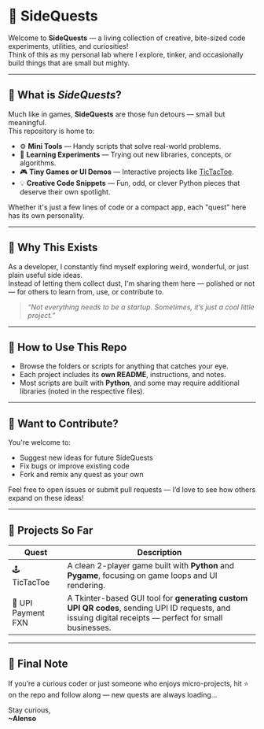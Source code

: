 # 🧩 SideQuests

Welcome to **SideQuests** — a living collection of creative, bite-sized code experiments, utilities, and curiosities!  
Think of this as my personal lab where I explore, tinker, and occasionally build things that are small but mighty.

---

## 🌟 What is *SideQuests*?

Much like in games, **SideQuests** are those fun detours — small but meaningful.  
This repository is home to:

- ⚙️ **Mini Tools** — Handy scripts that solve real-world problems.
- 🧠 **Learning Experiments** — Trying out new libraries, concepts, or algorithms.
- 🎮 **Tiny Games or UI Demos** — Interactive projects like [TicTacToe](https://github.com/alensomaxx/SideQuests/releases).
- 💡 **Creative Code Snippets** — Fun, odd, or clever Python pieces that deserve their own spotlight.

Whether it's just a few lines of code or a compact app, each "quest" here has its own personality.

---

## 🚀 Why This Exists

As a developer, I constantly find myself exploring weird, wonderful, or just plain useful side ideas.  
Instead of letting them collect dust, I'm sharing them here — polished or not — for others to learn from, use, or contribute to.

> _“Not everything needs to be a startup. Sometimes, it’s just a cool little project.”_

---

## 🧭 How to Use This Repo

- Browse the folders or scripts for anything that catches your eye.
- Each project includes its **own README**, instructions, and notes.
- Most scripts are built with **Python**, and some may require additional libraries (noted in the respective files).

---

## 💬 Want to Contribute?

You're welcome to:

- Suggest new ideas for future SideQuests
- Fix bugs or improve existing code
- Fork and remix any quest as your own

Feel free to open issues or submit pull requests — I’d love to see how others expand on these ideas!

---

## 📌 Projects So Far

| Quest             | Description                                                  |
|------------------|--------------------------------------------------------------|
| 🕹️ TicTacToe     | A clean 2-player game built with **Python** and **Pygame**, focusing on game loops and UI rendering. |
| 💸 UPI Payment FXN | A Tkinter-based GUI tool for **generating custom UPI QR codes**, sending UPI ID requests, and issuing digital receipts — perfect for small businesses. |

---

## 📮 Final Note

If you’re a curious coder or just someone who enjoys micro-projects, hit ⭐️ on the repo and follow along — new quests are always loading…

Stay curious,  
**~Alenso**
